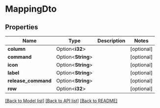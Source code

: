 # MappingDto

## Properties

Name | Type | Description | Notes
------------ | ------------- | ------------- | -------------
**column** | Option<**i32**> |  | [optional]
**command** | Option<**String**> |  | [optional]
**icon** | Option<**String**> |  | [optional]
**label** | Option<**String**> |  | [optional]
**release_command** | Option<**String**> |  | [optional]
**row** | Option<**i32**> |  | [optional]

[[Back to Model list]](../README.md#documentation-for-models) [[Back to API list]](../README.md#documentation-for-api-endpoints) [[Back to README]](../README.md)


